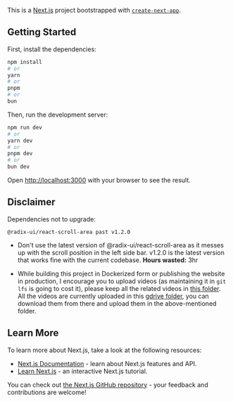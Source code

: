 This is a [Next.js](https://nextjs.org) project bootstrapped with [`create-next-app`](https://nextjs.org/docs/app/api-reference/cli/create-next-app).

## Getting Started

First, install the dependencies:

```bash
npm install
# or
yarn
# or
pnpm
# or
bun
```

Then, run the development server:

```bash
npm run dev
# or
yarn dev
# or
pnpm dev
# or
bun dev
```

Open [http://localhost:3000](http://localhost:3000) with your browser to see the result.

## Disclaimer

Dependencies not to upgrade:

```
@radix-ui/react-scroll-area past v1.2.0
```

- Don't use the latest version of @radix-ui/react-scroll-area as it messes up with the scroll position in the left side bar. v1.2.0 is the latest version that works fine with the current codebase.
**Hours wasted:** 3hr

- While building this project in Dockerized form or publishing the website in production, I encourage you to upload videos (as maintaining it in `git lfs` is going to cost it), please keep all the related videos in [this folder](/public/video/). All the videos are currently uploaded in this [gdrive folder](https://drive.google.com/drive/folders/1LvPTY8Z559shYoWTaSOHFuWOFKGG8QHv), you can download them from there and upload them in the above-mentioned folder.

## Learn More

To learn more about Next.js, take a look at the following resources:

- [Next.js Documentation](https://nextjs.org/docs) - learn about Next.js features and API.
- [Learn Next.js](https://nextjs.org/learn) - an interactive Next.js tutorial.

You can check out [the Next.js GitHub repository](https://github.com/vercel/next.js) - your feedback and contributions are welcome!
